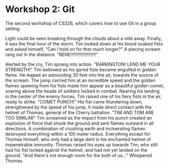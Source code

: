 # Workshop 2: Git

The second workshop of CS326, which covers how to use Git in a group setting.

Light could be seen breaking through the clouds about a mile away. Finally, it was the final hour of the storm. Tim looked down at his blood soaked fists and asked himself, "Can I hold on for that much longer?"
A piecing scream rang out in the distance.
"RENE!!!!!!!!!!!!!!!!!!!!"

Alerted by the cry, Tim sprang into action.
"BARRINGTON! LEND ME YOUR STRENGTH!" Tim bellowed as his gored fists became engulfed in golden flame.
He leaped an astounding 30 feet into the air, towards the source of the scream. The jump carried him at an incredible speed and the golden flames spewing from his fists made him appear as a beautiful golden comet, soaring above the heads of soldiers locked in combat.
Nearing his landing in the center of the enemy forces, Tim raised one of his fiery fists in the air, ready to strike.
"COMET PUNCH!"
His fist came thundering down, strengthened by the speed of his jump. It made direct contact with the helmet of Thomas, general of the Cherry battalion.
"TIM AND TOM ARE TOO SIMILAR" Tim screamed as the impact from his punch created an explosion of force that shook the ground and sent flames outward in all directions. A combination of crushing earth and incinerating flames destroyed everything within a 100 meter radius.
Everything except for Thomas himself, who only had a large dent in his enchanted helmet of impenetrable immunity.
Thomas raised his eyes up towards Tim, who still had his fist locked against the helmet, and had not yet landed on the ground.
"And there's not enough room for the both of us..." Whispered Thomas.
